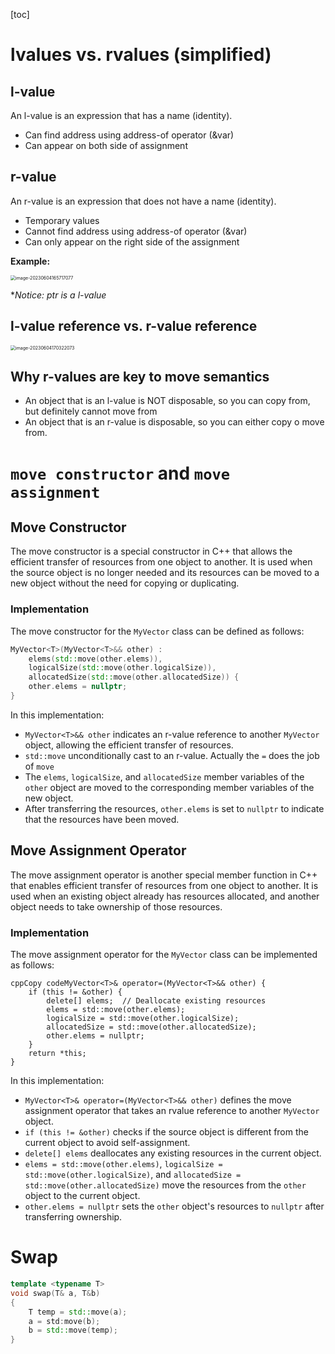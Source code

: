 [toc]

# lvalues vs. rvalues (simplified)

## l-value

An l-value is an expression that has a name (identity).

- Can find address using address-of operator (&var)
- Can appear on both side of assignment

## r-value

An r-value is an expression that does not have a name (identity). 

- Temporary values 
- Cannot find address using address-of operator (&var)
- Can only appear on the right side of the assignment

**Example:**

<img src="C:\Users\Lamfu\AppData\Roaming\Typora\typora-user-images\image-20230604165717077.png" alt="image-20230604165717077" style="zoom:50%;" />

**Notice: *ptr is a l-value**

## l-value reference vs. r-value reference

<img src="C:\Users\Lamfu\AppData\Roaming\Typora\typora-user-images\image-20230604170322073.png" alt="image-20230604170322073" style="zoom:50%;" />

## Why r-values are key to move semantics

- An object that is an l-value is NOT disposable, so you can copy from, but definitely cannot move from
- An object that is an r-value is disposable, so you can either copy o move from.

# `move constructor` and `move assignment`

##  Move Constructor

The move constructor is a special constructor in C++ that allows the efficient transfer of resources from one object to another. It is used when the source object is no longer needed and its resources can be moved to a new object without the need for copying or duplicating.

### Implementation

The move constructor for the `MyVector` class can be defined as follows:

```cpp
MyVector<T>(MyVector<T>&& other) :
    elems(std::move(other.elems)),
    logicalSize(std::move(other.logicalSize)),
    allocatedSize(std::move(other.allocatedSize)) {
    other.elems = nullptr;
}
```

In this implementation:

- `MyVector<T>&& other` indicates an r-value reference to another `MyVector` object, allowing the efficient transfer of resources.
- `std::move` unconditionally cast to an r-value. Actually the `=` does the job of `move`
- The `elems`, `logicalSize`, and `allocatedSize` member variables of the `other` object are moved to the corresponding member variables of the new object.
- After transferring the resources, `other.elems` is set to `nullptr` to indicate that the resources have been moved.

## Move Assignment Operator

The move assignment operator is another special member function in C++ that enables efficient transfer of resources from one object to another. It is used when an existing object already has resources allocated, and another object needs to take ownership of those resources.

### Implementation

The move assignment operator for the `MyVector` class can be implemented as follows:

```
cppCopy codeMyVector<T>& operator=(MyVector<T>&& other) {
    if (this != &other) {
        delete[] elems;  // Deallocate existing resources
        elems = std::move(other.elems);
        logicalSize = std::move(other.logicalSize);
        allocatedSize = std::move(other.allocatedSize);
        other.elems = nullptr;
    }
    return *this;
}
```

In this implementation:

- `MyVector<T>& operator=(MyVector<T>&& other)` defines the move assignment operator that takes an rvalue reference to another `MyVector` object.
- `if (this != &other)` checks if the source object is different from the current object to avoid self-assignment.
- `delete[] elems` deallocates any existing resources in the current object.
- `elems = std::move(other.elems)`, `logicalSize = std::move(other.logicalSize)`, and `allocatedSize = std::move(other.allocatedSize)` move the resources from the `other` object to the current object.
- `other.elems = nullptr` sets the `other` object's resources to `nullptr` after transferring ownership.

# Swap

```cpp
template <typename T>
void swap(T& a, T&b)
{
    T temp = std::move(a);
    a = std:move(b);
    b = std::move(temp);
}
```







